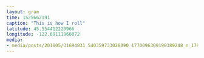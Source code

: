 ```yaml
---
layout: gram
time: 1525662191
caption: "This is how I roll"
latitude: 45.554412220966
longitude: -122.69111966072
media:
- media/posts/201805/31694831_540359733028090_1770096309198389248_n_17924428093092272.jpg
---
```


